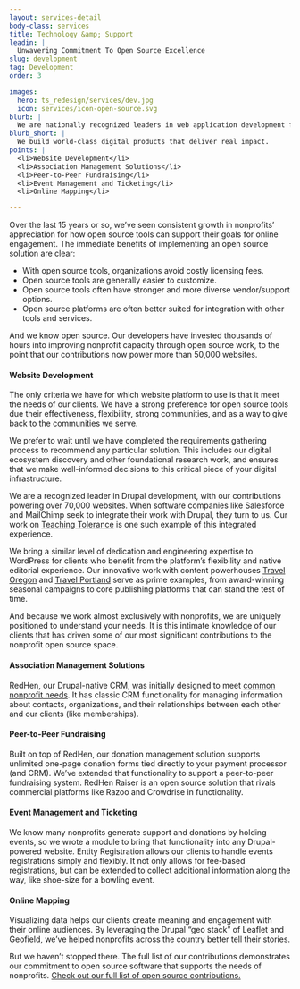 ```yaml
---
layout: services-detail
body-class: services
title: Technology &amp; Support
leadin: |
  Unwavering Commitment To Open Source Excellence
slug: development
tag: Development
order: 3

images:
  hero: ts_redesign/services/dev.jpg
  icon: services/icon-open-source.svg
blurb: |
  We are nationally recognized leaders in web application development for nonprofits. Geeks at heart, we love playing on the bleeding edge of web technology, which also happens to ensure we're adding the most possible value to our clients. One thing we don't waver on is our commitment to engineering excellence and open source, as demonstrated by the more than 50,000 websites running on our contributions.
blurb_short: |
  We build world-class digital products that deliver real impact.
points: |
  <li>Website Development</li>
  <li>Association Management Solutions</li>
  <li>Peer-to-Peer Fundraising</li>
  <li>Event Management and Ticketing</li>
  <li>Online Mapping</li>

---
```


Over the last 15 years or so, we’ve seen consistent growth in nonprofits’ appreciation for how open source tools can support their goals for online engagement. The immediate benefits of implementing an open source solution are clear:

* With open source tools, organizations avoid costly licensing fees.
* Open source tools are generally easier to customize.
* Open source tools often have stronger and more diverse vendor/support options.
* Open source platforms are often better suited for integration with other tools and services.

And we know open source. Our developers have invested thousands of hours into improving nonprofit capacity through open source work, to the point that our contributions now power more than 50,000 websites.

#### Website Development

The only criteria we have for which website platform to use is that it meet the needs of our clients. We have a strong preference for open source tools due their effectiveness, flexibility, strong communities, and as a way to give back to the communities we serve.

We prefer to wait until we have completed the requirements gathering process to recommend any particular solution. This includes our digital ecosystem discovery and other foundational research work, and ensures that we make well-informed decisions to this critical piece of your digital infrastructure.

We are a recognized leader in Drupal development, with our contributions powering over 70,000 websites. When software companies like Salesforce and MailChimp seek to integrate their work with Drupal, they turn to us. Our work on [Teaching Tolerance]({{site.baseurl}}/work/tolerance/) is one such example of this integrated experience.

We bring a similar level of dedication and engineering expertise to WordPress for clients who benefit from the platform’s flexibility and native editorial experience. Our innovative work with content powerhouses [Travel Oregon]({{site.baseurl}}/work/travel-oregon/) and [Travel Portland]({{site.baseurl}}/work/travel-portland/) serve as prime examples, from award-winning seasonal campaigns to core publishing platforms that can stand the test of time.

And because we work almost exclusively with nonprofits, we are uniquely positioned to understand your needs. It is this intimate knowledge of our clients that has driven some of our most significant contributions to the nonprofit open source space.


#### Association Management Solutions

RedHen, our Drupal-native CRM, was initially designed to meet [common nonprofit needs]({{site.baseurl}}/services/digital-ecosystem/). It has classic CRM functionality for managing information about contacts, organizations, and their relationships between each other and our clients (like memberships).

#### Peer-to-Peer Fundraising

Built on top of RedHen, our donation management solution supports unlimited one-page donation forms tied directly to your payment processor (and CRM). We’ve extended that functionality to support a peer-to-peer fundraising system. RedHen Raiser is an open source solution that rivals commercial platforms like Razoo and Crowdrise in functionality.

#### Event Management and Ticketing

We know many nonprofits generate support and donations by holding events, so we wrote a module to bring that functionality into any Drupal-powered website. Entity Registration allows our clients to handle events registrations simply and flexibly. It not only allows for fee-based registrations, but can be extended to collect additional information along the way, like shoe-size for a bowling event.

#### Online Mapping

Visualizing data helps our clients create meaning and engagement with their online audiences. By leveraging the Drupal “geo stack” of Leaflet and Geofield, we’ve helped nonprofits across the country better tell their stories.

But we haven’t stopped there. The full list of our contributions demonstrates our commitment to open source software that supports the needs of nonprofits. [Check out our full list of open source contributions.]({{site.baseurl}}/services/open-source/)
